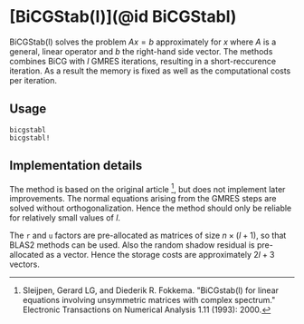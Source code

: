 # [BiCGStab(l)](@id BiCGStabl)

BiCGStab(l) solves the problem $Ax = b$ approximately for $x$ where $A$ is a general, linear operator and $b$ the right-hand side vector. The methods combines BiCG with $l$ GMRES iterations, resulting in a short-reccurence iteration. As a result the memory is fixed as well as the computational costs per iteration.

## Usage

```@docs
bicgstabl
bicgstabl!
```

## Implementation details

The method is based on the original article [^Sleijpen1993], but does not implement later improvements. The normal equations arising from the GMRES steps are solved without orthogonalization. Hence the method should only be reliable for relatively small values of $l$.

The `r` and `u` factors are pre-allocated as matrices of size $n \times (l + 1)$, so that BLAS2 methods can be used. Also the random shadow residual is pre-allocated as a vector. Hence the storage costs are approximately $2l + 3$ vectors.

[^Sleijpen1993]: 

    Sleijpen, Gerard LG, and Diederik R. Fokkema. "BiCGstab(l) for 
    linear equations involving unsymmetric matrices with complex spectrum." 
    Electronic Transactions on Numerical Analysis 1.11 (1993): 2000.